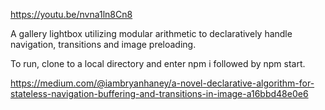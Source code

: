 https://youtu.be/nvna1ln8Cn8

A gallery lightbox utilizing modular arithmetic to declaratively handle navigation, transitions and image preloading.

To run, clone to a local directory and enter npm i followed by npm start.

https://medium.com/@iambryanhaney/a-novel-declarative-algorithm-for-stateless-navigation-buffering-and-transitions-in-image-a16bbd48e0e6

